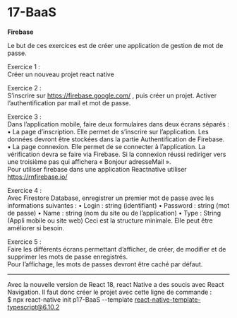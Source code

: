# 17-BaaS

**Firebase**

Le but de ces exercices est de créer une application de gestion de mot de passe.  

Exercice 1 :  
Créer un nouveau projet react native  

Exercice 2 :  
S’inscrire sur https://firebase.google.com/ , puis créer un projet. Activer l’authentification par mail et mot de passe.  

Exercice 3 :  
Dans l’application mobile, faire deux formulaires dans deux écrans séparés :
• La page d’inscription. Elle permet de s’inscrire sur l’application. Les données devront être stockées dans la partie Authentification de Firebase.
• La page connexion. Elle permet de se connecter à l’application. La vérification devra se faire via Firebase. Si la connexion réussi rediriger vers une troisième pas qui affichera 
« Bonjour adresseMail ».  
Pour utiliser firebase dans une application Reactnative utiliser https://rnfirebase.io/  

Exercice 4 :  
Avec Firestore Database, enregistrer un premier mot de passe avec les informations suivantes :
• Login : string (identifiant)
• Password : string (mot de passe)
• Name : string (nom du site ou de l’application)
• Type : String (Appli mobile ou site web)
Ceci est la structure minimale. Elle peut être améliorer si besoin.  

Exercice 5 :  
Faire les différents écrans permettant d’afficher, de créer, de modifier et de supprimer les mots de passe enregistrés.  
Pour l’affichage, les mots de passes devront être caché par défaut.  

-------

Avec la nouvelle version de React 18, react Native a des soucis avec React Navigation. Il faut donc créer le projet avec cette ligne de commande :  
$ npx react-native init p17-BaaS --template react-native-template-typescript@6.10.2 
